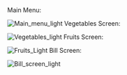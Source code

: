 Main Menu:

![Main_menu_light](https://github.com/RisSonthalia/Shopping_Cart/assets/154369178/e7f2e23d-2240-40e2-8bb1-558d15564cf8)
Vegetables Screen:


![Vegetables_light](https://github.com/RisSonthalia/Shopping_Cart/assets/154369178/46f1b860-9742-4570-a622-257f6c43ce1d)
Fruits Screen:


![Fruits_Light](https://github.com/RisSonthalia/Shopping_Cart/assets/154369178/ee8baadd-6ff0-4b72-a70b-7e09d4e65da8)
Bill Screen:


![Bill_screen_light](https://github.com/RisSonthalia/Shopping_Cart/assets/154369178/c1acf23f-184f-4f6f-8a6d-ffac9421617a)


